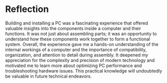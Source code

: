 
# Reflection
Building and installing a PC was a fascinating experience that offered valuable insights into the components inside a computer and their functions. It was not just about assembling parts; it was an opportunity to understand how these components work together to form a functional system.
Overall, the experience gave me a hands-on understanding of the internal workings of a computer and the importance of compatibility, organization, and attention to detail during assembly. It deepened my appreciation for the complexity and precision of modern technology and motivated me to learn more about optimizing PC performance and troubleshooting hardware issues. This practical knowledge will undoubtedly be valuable in future technical endeavors.


